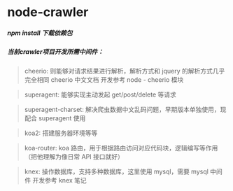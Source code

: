 # node-crawler

##### npm install 下载依赖包

##### 当前crawler项目开发所需中间件：

> cheerio: 则能够对请求结果进行解析，解析方式和 jquery 的解析方式几乎完全相同 cheerio 中文文档 开发参考 node - cheerio 模块

> superagent: 能够实现主动发起 get/post/delete 等请求

> superagent-charset: 解决爬虫数据中文乱码问题，早期版本单独使用，现配合 superagent 使用

> koa2: 搭建服务器环境等等

> koa-router: koa 路由，用于根据路由访问对应代码块，逻辑编写等作用（把他理解为像日常 API 接口就好）

> knex: 操作数据库，支持多种数据库，这里使用 mysql，需要 mysql 中间件 开发参考 knex 笔记
